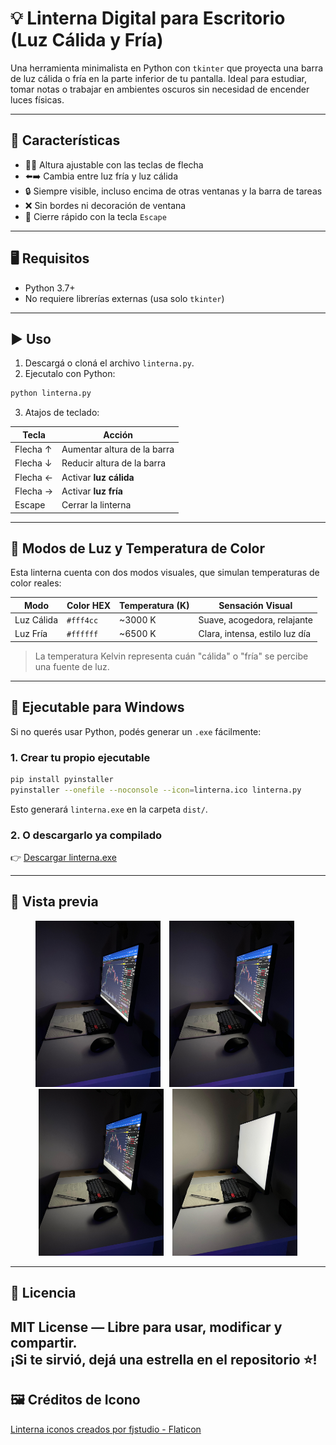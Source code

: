 # 💡 Linterna Digital para Escritorio (Luz Cálida y Fría)

Una herramienta minimalista en Python con `tkinter` que proyecta una barra de luz cálida o fría en la parte inferior de tu pantalla. Ideal para estudiar, tomar notas o trabajar en ambientes oscuros sin necesidad de encender luces físicas.

---

## 🚀 Características

- 🔼🔽 Altura ajustable con las teclas de flecha
- ⬅️➡️ Cambia entre luz fría y luz cálida
- 🔒 Siempre visible, incluso encima de otras ventanas y la barra de tareas
- ❌ Sin bordes ni decoración de ventana
- 🧹 Cierre rápido con la tecla `Escape`

---

## 🖥️ Requisitos

- Python 3.7+
- No requiere librerías externas (usa solo `tkinter`)

---

## ▶️ Uso

1. Descargá o cloná el archivo `linterna.py`.
2. Ejecutalo con Python:

```bash
python linterna.py
```

3. Atajos de teclado:

| Tecla         | Acción                         |
|---------------|--------------------------------|
| Flecha ↑      | Aumentar altura de la barra    |
| Flecha ↓      | Reducir altura de la barra     |
| Flecha ←      | Activar **luz cálida**         |
| Flecha →      | Activar **luz fría**           |
| Escape        | Cerrar la linterna             |

---

## 🌈 Modos de Luz y Temperatura de Color

Esta linterna cuenta con dos modos visuales, que simulan temperaturas de color reales:

| Modo        | Color HEX  | Temperatura (K) | Sensación Visual                  |
|-------------|------------|-----------------|-----------------------------------|
| Luz Cálida  | `#fff4cc`  | ~3000 K         | Suave, acogedora, relajante       |
| Luz Fría    | `#ffffff`  | ~6500 K         | Clara, intensa, estilo luz día    |

> La temperatura Kelvin representa cuán "cálida" o "fría" se percibe una fuente de luz.

---

## 💾 Ejecutable para Windows

Si no querés usar Python, podés generar un `.exe` fácilmente:

### 1. Crear tu propio ejecutable

```bash
pip install pyinstaller
pyinstaller --onefile --noconsole --icon=linterna.ico linterna.py
```

Esto generará `linterna.exe` en la carpeta `dist/`.

### 2. O descargarlo ya compilado

👉 [Descargar linterna.exe](https://github.com/guzadev/linterna/releases)

---

## 📸 Vista previa

<p align="center">
  <img src="img/linterna_01.jpeg" width="200" style="margin-right: 10px;">
  <img src="img/linterna_02.jpeg" width="200" style="margin-right: 10px;">
  <img src="img/linterna_03.jpeg" width="200" style="margin-right: 10px;">
  <img src="img/linterna_04.jpeg" width="200">
</p>

---

## 📄 Licencia

MIT License — Libre para usar, modificar y compartir.  
¡Si te sirvió, dejá una estrella en el repositorio ⭐!
---

## 🖼️ Créditos de Icono

<a href="https://www.flaticon.es/iconos-gratis/linterna" title="linterna iconos">Linterna iconos creados por fjstudio - Flaticon</a>
